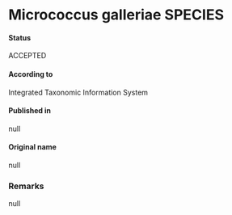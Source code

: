 Micrococcus galleriae SPECIES
=======

#### Status
ACCEPTED

#### According to
Integrated Taxonomic Information System

#### Published in
null

#### Original name
null

### Remarks
null